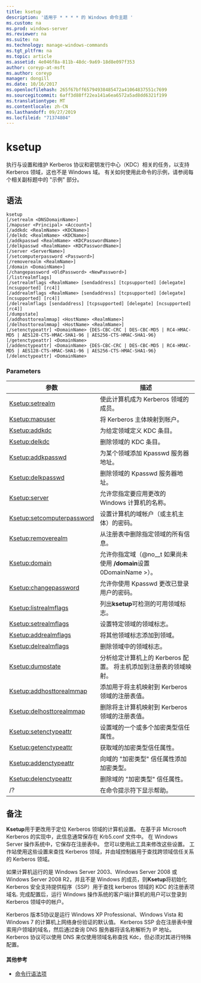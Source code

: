 ```yaml
---
title: ksetup
description: '适用于 * * * * 的 Windows 命令主题 '
ms.custom: na
ms.prod: windows-server
ms.reviewer: na
ms.suite: na
ms.technology: manage-windows-commands
ms.tgt_pltfrm: na
ms.topic: article
ms.assetid: 4e046f8a-811b-48dc-9a69-18d8e097f353
author: coreyp-at-msft
ms.author: coreyp
manager: dongill
ms.date: 10/16/2017
ms.openlocfilehash: 265f67bff65794938485472a41064837551c7699
ms.sourcegitcommit: 6aff3d88ff22ea141a6ea6572a5ad8dd6321f199
ms.translationtype: MT
ms.contentlocale: zh-CN
ms.lasthandoff: 09/27/2019
ms.locfileid: "71374804"
---
```

# <a name="ksetup"></a>ksetup



执行与设置和维护 Kerberos 协议和密钥发行中心（KDC）相关的任务，以支持 Kerberos 领域，这也不是 Windows 域。 有关如何使用此命令的示例，请参阅每个相关副标题中的 "示例" 部分。

## <a name="syntax"></a>语法

```
ksetup 
[/setrealm <DNSDomainName>] 
[/mapuser <Principal> <Account>] 
[/addkdc <RealmName> <KDCName>] 
[/delkdc <RealmName> <KDCName>]
[/addkpasswd <RealmName> <KDCPasswordName>] 
[/delkpasswd <RealmName> <KDCPasswordName>]
[/server <ServerName>] 
[/setcomputerpassword <Password>]
[/removerealm <RealmName>]  
[/domain <DomainName>] 
[/changepassword <OldPassword> <NewPassword>] 
[/listrealmflags] 
[/setrealmflags <RealmName> [sendaddress] [tcpsupported] [delegate] [ncsupported] [rc4]] 
[/addrealmflags <RealmName> [sendaddress] [tcpsupported] [delegate] [ncsupported] [rc4]] 
[/delrealmflags [sendaddress] [tcpsupported] [delegate] [ncsupported] [rc4]] 
[/dumpstate]
[/addhosttorealmmap] <HostName> <RealmName>]  
[/delhosttorealmmap] <HostName> <RealmName>]  
[/setenctypeattr] <DomainName> {DES-CBC-CRC | DES-CBC-MD5 | RC4-HMAC-MD5 | AES128-CTS-HMAC-SHA1-96 | AES256-CTS-HMAC-SHA1-96}
[/getenctypeattr] <DomainName>
[/addenctypeattr] <DomainName> {DES-CBC-CRC | DES-CBC-MD5 | RC4-HMAC-MD5 | AES128-CTS-HMAC-SHA1-96 | AES256-CTS-HMAC-SHA1-96}
[/delenctypeattr] <DomainName>

```

### <a name="parameters"></a>Parameters

|参数|描述|
|---------|-----------|
|[Ksetup:setrealm](ksetup-setrealm.md)|使此计算机成为 Kerberos 领域的成员。|
|[Ksetup:mapuser](ksetup-mapuser.md)|将 Kerberos 主体映射到帐户。|
|[Ksetup:addkdc](ksetup-addkdc.md)|为给定领域定义 KDC 条目。|
|[Ksetup:delkdc](ksetup-delkdc.md)|删除领域的 KDC 条目。|
|[Ksetup:addkpasswd](ksetup-addkpasswd.md)|为某个领域添加 Kpasswd 服务器地址。|
|[Ksetup:delkpasswd](ksetup-delkpasswd.md)|删除领域的 Kpasswd 服务器地址。|
|[Ksetup:server](ksetup-server.md)|允许您指定要应用更改的 Windows 计算机的名称。|
|[Ksetup:setcomputerpassword](ksetup-setcomputerpassword.md)|设置计算机的域帐户（或主机主体）的密码。|
|[Ksetup:removerealm](ksetup-removerealm.md)|从注册表中删除指定领域的所有信息。|
|[Ksetup:domain](ksetup-domain.md)|允许你指定域（@no__t 如果尚未使用 **/domain**设置 0DomainName >）。|
|[Ksetup:changepassword](ksetup-changepassword.md)|允许你使用 Kpasswd 更改已登录用户的密码。|
|[Ksetup:listrealmflags](ksetup-listrealmflags.md)|列出**ksetup**可检测的可用领域标志。|
|[Ksetup:setrealmflags](ksetup-setrealmflags.md)|设置特定领域的领域标志。|
|[Ksetup:addrealmflags](ksetup-addrealmflags.md)|将其他领域标志添加到领域。|
|[Ksetup:delrealmflags](ksetup-delrealmflags.md)|删除领域中的领域标志。|
|[Ksetup:dumpstate](ksetup-dumpstate.md)|分析给定计算机上的 Kerberos 配置。 将主机添加到注册表的领域映射。|
|[Ksetup:addhosttorealmmap](ksetup-addhosttorealmmap.md)|添加用于将主机映射到 Kerberos 领域的注册表值。|
|[Ksetup:delhosttorealmmap](ksetup-delhosttorealmmap.md)|删除将主计算机映射到 Kerberos 领域的注册表值。|
|[Ksetup:setenctypeattr](ksetup-setenctypeattr.md)|设置域的一个或多个加密类型信任属性。|
|[Ksetup:getenctypeattr](ksetup-getenctypeattr.md)|获取域的加密类型信任属性。|
|[Ksetup:addenctypeattr](ksetup-addenctypeattr.md)|向域的 "加密类型" 信任属性添加加密类型。|
|[Ksetup:delenctypeattr](ksetup-delenctypeattr.md)|删除域的 "加密类型" 信任属性。|
|/?|在命令提示符下显示帮助。|

## <a name="remarks"></a>备注

**Ksetup**用于更改用于定位 Kerberos 领域的计算机设置。 在基于非 Microsoft Kerberos 的实现中，此信息通常保存在 Krb5.conf 文件中。 在 Windows Server 操作系统中，它保存在注册表中。 您可以使用此工具来修改这些设置。 工作站使用这些设置来查找 Kerberos 领域，并由域控制器用于查找跨领域信任关系的 Kerberos 领域。

如果计算机运行的是 Windows Server 2003、Windows Server 2008 或 Windows Server 2008 R2，并且不是 Windows 的成员，则**Ksetup**将初始化 Kerberos 安全支持提供程序（SSP）用于查找 kerberos 领域的 KDC 的注册表项域名. 完成配置后，运行 Windows 操作系统的客户端计算机的用户可以登录到 Kerberos 领域中的帐户。

Kerberos 版本5协议是运行 Windows XP Professional、Windows Vista 和 Windows 7 的计算机上网络身份验证的默认值。 Kerberos SSP 会在注册表中搜索用户领域的域名，然后通过查询 DNS 服务器将该名称解析为 IP 地址。 Kerberos 协议可以使用 DNS 来仅使用领域名称查找 Kdc，但必须对其进行特殊配置。

#### <a name="additional-references"></a>其他参考

-   [命令行语法项](command-line-syntax-key.md)